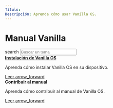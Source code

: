 ```yaml
---
Título:
Descripción: Aprenda cómo usar Vanilla OS.
---
```

<div class="searchArea">
    <div class="container">
        <div class="logo">
            <h1>Manual Vanilla</h1>
        </div>
        <div class="searchField">
            <span class="material-icons-outlined">search</span>
            <input type="text" placeholder="Buscar un tema" id="searchField" />
        </div>
        <div class="suggestArea" id="suggestArea">
            <div class="suggestItem card">
                <b><a href="/2022/11/12/instalacion.html">Instalación de Vanilla OS</a></b>
                <p>Aprenda cómo instalar Vanilla OS en su dispositivo.</p>
                <a href="/2022/11/12/instalacion.html" class="buttonLink readLink">
                    <span>Leer</span>
                    <span class="material-icons-outlined">arrow_forward</span>
                </a>
            </div>
            <div class="suggestItem card">
                <b><a href="/2022/11/12/contribuyendo.html">Contribuir al manual</a></b>
                <p>Aprenda cómo contribuir al manual de Vanilla OS.</p>
                <a href="/2022/11/12/contribuyendo.html" class="buttonLink readLink">
                    <span>Leer</span>
                    <span class="material-icons-outlined">arrow_forward</span>
                </a>
            </div>
        </div>
    </div>
</div>
<div class="resultsAreaWrapper">
    <div class="container">
        <div class="resultsArea" id="resultsArea"></div>
    </div>
</div>
<script src="/assets/js/search.js"></script>
